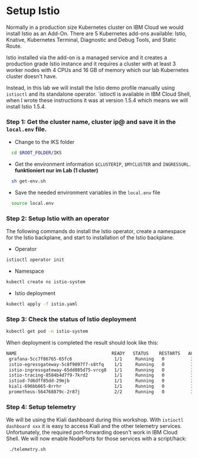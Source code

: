 # Setup Istio

Normally in a production size Kubernetes cluster on IBM Cloud we would install Istio as an Add-On. There are 5 Kubernetes add-ons available: Istio, Knative, Kubernetes Terminal, Diagnostic and Debug Tools, and Static Route. 

Istio installed via the add-on is a managed service and it creates a production grade Istio instance and it requires a cluster with at least 3 worker nodes with 4 CPUs and 16 GB of memory which our lab Kubernetes cluster doesn't have.

Instead, in this lab we will install the Istio demo profile manually using `istioctl` and its standalone operator. `istioctl is available in IBM Cloud Shell, when I wrote these instructions it was at version 1.5.4 which means we will install Istio 1.5.4.

### Step 1: Get the cluster name, cluster ip@ and save it in the `local.env` file.

* Change to the IKS folder
```sh
  cd $ROOT_FOLDER/IKS
```
* Get the environment information `$CLUSTERIP`, `$MYCLUSTER` and `INGRESSURL`.
**funktioniert nur im Lab (1 cluster)**
```sh
  sh get-env.sh    
```

* Save the needed environment variables in the `local.env` file
```sh
  source local.env
```

### Step 2: Setup Istio with an operator 

The following commands do install the Istio operator, create a namespace for the Istio backplane, and start to installation of the Istio backplane.

* Operator
```sh
istioctl operator init
```

* Namespace
```sh
kubectl create ns istio-system
```

* Istio deployment
```sh
kubectl apply -f istio.yaml
```

### Step 3: Check the status of Istio deployment

```sh
kubectl get pod -n istio-system
```

When deployment is completed the result should look like this:

```sh
NAME                                    READY   STATUS    RESTARTS   AGE
 grafana-5cc7f86765-65fc6                1/1     Running   0          3m28s
 istio-egressgateway-5c8f9897f7-s8tfq    1/1     Running   0          3m32s
 istio-ingressgateway-65dd885d75-vrcg8   1/1     Running   0          3m29s
 istio-tracing-8584b4d7f9-7krd2          1/1     Running   0          3m13s
 istiod-7d6dff85dd-29mjb                 1/1     Running   0          3m29s
 kiali-696bb665-8rrhr                    1/1     Running   0          3m12s
 prometheus-564768879c-2r87j             2/2     Running   0          3m12s
```

### Step 4: Setup telemetry

We will be using the Kiali dashboard during this workshop. With `istioctl dashboard xxx` it is easy to access Kiali and the other telemetry services. Unfortunately, the required port-forwarding doesn't work in IBM Cloud Shell. We will now enable NodePorts for those services with a script/hack:

```sh
 ./telemetry.sh
 ```